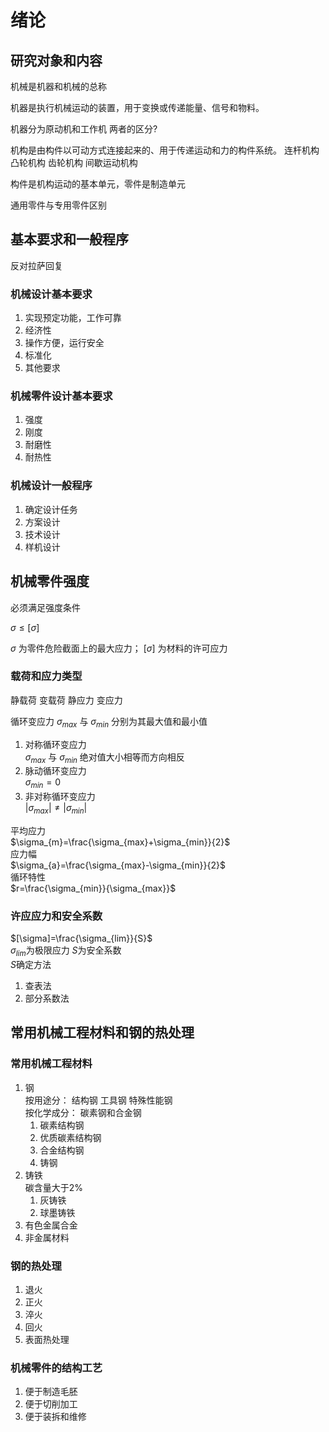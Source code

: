 # 绪论

## 研究对象和内容

机械是机器和机械的总称

机器是执行机械运动的装置，用于变换或传递能量、信号和物料。

机器分为原动机和工作机
两者的区分?

机构是由构件以可动方式连接起来的、用于传递运动和力的构件系统。
连杆机构 凸轮机构 齿轮机构 间歇运动机构

构件是机构运动的基本单元，零件是制造单元

通用零件与专用零件区别

## 基本要求和一般程序

反对拉萨回复

### 机械设计基本要求

1. 实现预定功能，工作可靠
2. 经济性
3. 操作方便，运行安全
4. 标准化
5. 其他要求

### 机械零件设计基本要求

1. 强度
2. 刚度
3. 耐磨性
4. 耐热性

### 机械设计一般程序

1. 确定设计任务
2. 方案设计
3. 技术设计
4. 样机设计

## 机械零件强度

必须满足强度条件

$\sigma \le [\sigma]$

 $\sigma$  为零件危险截面上的最大应力； $[\sigma]$  为材料的许可应力

### 载荷和应力类型

静载荷 变载荷 静应力 变应力

循环变应力
 $\sigma _{max}$  与   $\sigma_{min}$  分别为其最大值和最小值

1. 对称循环变应力  
 $\sigma _{max}$  与  $\sigma_{min}$  绝对值大小相等而方向相反
2. 脉动循环变应力  
   $\sigma_{min} = 0$
3. 非对称循环变应力  
   $\left | \sigma_{max}  \right | \ne \left | \sigma_{min}  \right |$

平均应力  
$\sigma_{m}=\frac{\sigma_{max}+\sigma_{min}}{2}$  
应力幅  
$\sigma_{a}=\frac{\sigma_{max}-\sigma_{min}}{2}$  
循环特性  
$r=\frac{\sigma_{min}}{\sigma_{max}}$  

### 许应应力和安全系数

$[\sigma]=\frac{\sigma_{lim}}{S}$  
$\sigma_{lim}$为极限应力 $S$为安全系数  
$S$确定方法  

1. 查表法
2. 部分系数法

## 常用机械工程材料和钢的热处理

### 常用机械工程材料

1. 钢  
按用途分：   结构钢 工具钢 特殊性能钢  
按化学成分： 碳素钢和合金钢  
   1. 碳素结构钢
   2. 优质碳素结构钢
   3. 合金结构钢
   4. 铸钢
2. 铸铁  
碳含量大于2%
   1. 灰铸铁
   2. 球墨铸铁
3. 有色金属合金
4. 非金属材料

### 钢的热处理

1. 退火
2. 正火
3. 淬火
4. 回火
5. 表面热处理

### 机械零件的结构工艺

1. 便于制造毛胚
2. 便于切削加工
3. 便于装拆和维修
